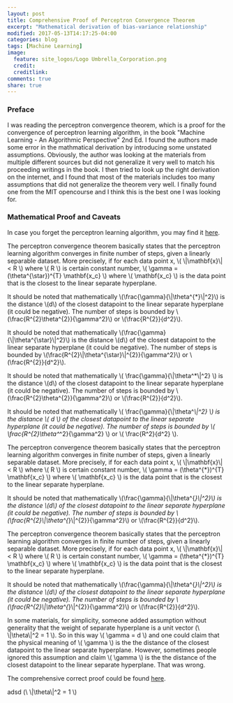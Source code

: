```yaml
---
layout: post
title: Comprehensive Proof of Perceptron Convergence Theorem
excerpt: "Mathematical derivation of bias-variance relationship"
modified: 2017-05-13T14:17:25-04:00
categories: blog
tags: [Machine Learning]
image:
  feature: site_logos/Logo Umbrella_Corporation.png
  credit: 
  creditlink: 
comments: true
share: true
---
```


### Preface

I was reading the perceptron convergence theorem, which is a proof for the convergence of perceptron learning algorithm, in the book "Machine Learning - An Algorithmic Perspective" 2nd Ed. I found the authors made some error in the mathmatical derivation by introducing some unstated assumptions. Obviously, the author was looking at the materials from multiple different sources but did not generalize it very well to match his proceeding writings in the book. I then tried to look up the right derivation on the internet, and I found that most of the materials includes too many assumptions that did not generalize the theorem very well. I finally found one from the MIT opencourse and I think this is the best one I was looking for.

### Mathematical Proof and Caveats

In case you forget the perceptron learning algorithm, you may find it [here](/downloads/blog/2017-05-15-Perceptron-Convergence-Theorem/perceptron_learning_algorithm.pdf).

The perceptron convergence theorem basically states that the perceptron learning algorithm converges in finite number of steps, given a linearly separable dataset. More precisely, if for each data point x, \\( \\|\mathbf{x}\\| < R \\) where \\( R \\) is certain constant number,  \\( \gamma = (\theta^{\star})^{T} \mathbf{x_c} \\) where \\( \mathbf{x_c} \\) is the data point that is the closest to the linear separate hyperplane. 

It should be noted that mathematically \\(\frac{\gamma}{\\|\theta^{*}\\|^2}\\) is the distance \\(d\\) of the closest datapoint to the linear separate hyperplane (it could be negative). The number of steps is bounded by \\(\frac{R^{2}\theta^{2}}{\gamma^2}\\) or \\(\frac{R^{2}}{d^2}\\).

It should be noted that mathematically \\(\frac{\gamma}{\\|\theta^{\star}\\|^2}\\) is the distance \\(d\\) of the closest datapoint to the linear separate hyperplane (it could be negative). The number of steps is bounded by \\(\frac{R^{2}\\|\theta^{\star}\\|^{2}}{\gamma^2}\\) or \\(\frac{R^{2}}{d^2}\\).










It should be noted that mathematically \\( \frac{\gamma}{\\|\theta^*\\|^2} \\) is the distance \\(d\\) of the closest datapoint to the linear separate hyperplane (it could be negative). The number of steps is bounded by \\(\frac{R^{2}\theta^{2}}{\gamma^2}\\) or \\(\frac{R^{2}}{d^2}\\).

It should be noted that mathematically \\( \frac{\gamma}{\\|\theta^*\\|^2} \\) is the distance \\( d \\) of the closest datapoint to the linear separate hyperplane (it could be negative). The number of steps is bounded by \\( \frac{R^{2}\theta^*^2}{\gamma^2} \\) or \\( \frac{R^2}{d^2} \\).



The perceptron convergence theorem basically states that the perceptron learning algorithm converges in finite number of steps, given a linearly separable dataset. More precisely, if for each data point x, \\( \\|\mathbf{x}\\| < R \\) where \\( R \\) is certain constant number,  \\( \gamma = (\theta^{*})^{T} \mathbf{x_c} \\) where \\( \mathbf{x_c} \\) is the data point that is the closest to the linear separate hyperplane. 

It should be noted that mathematically \\(\frac{\gamma}{\\|\theta^{*}\\|^2}\\) is the distance \\(d\\) of the closest datapoint to the linear separate hyperplane (it could be negative). The number of steps is bounded by \\(\frac{R^{2}\\|\theta^{*}\\|^{2}}{\gamma^2}\\) or \\(\frac{R^{2}}{d^2}\\).

The perceptron convergence theorem basically states that the perceptron learning algorithm converges in finite number of steps, given a linearly separable dataset. More precisely, if for each data point x, \\( \\|\mathbf{x}\\| < R \\) where \\( R \\) is certain constant number,  \\( \gamma = (\theta^{*})^{T} \mathbf{x_c} \\) where \\( \mathbf{x_c} \\) is the data point that is the closest to the linear separate hyperplane. 

It should be noted that mathematically \\(\frac{\gamma}{\\|\theta^{*}\\|^2}\\) is the distance \\(d\\) of the closest datapoint to the linear separate hyperplane (it could be negative). The number of steps is bounded by \\(\frac{R^{2}\\|\theta^{*}\\|^{2}}{\gamma^2}\\) or \\(\frac{R^{2}}{d^2}\\).


In some materials, for simplicity, someone added assumption without generality that the weight of separate hyperplane is a unit vector (\\ \\|\theta\\|^2 = 1 \\). So in this way \\( \gamma = d \\) and one could claim that the physical meaning of \\( \gamma \\) is the the distance of the closest datapoint to the linear separate hyperplane. However, sometimes people ignored this assumption and claim \\( \gamma \\) is the the distance of the closest datapoint to the linear separate hyperplane. That was wrong.

The comprehensive correct proof could be found [here](/downloads/blog/2017-05-15-Perceptron-Convergence-Theorem/perceptron_convergence_theorem.pdf).


adsd (\\ \\|\theta\\|^2 = 1 \\)